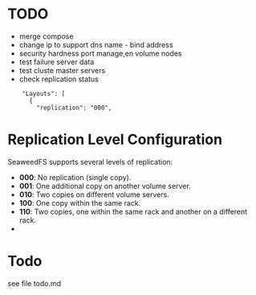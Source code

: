 # TODO
* merge compose
* change ip to support dns name - bind address
* security hardness port manage,en volume nodes
* test failure server data
* test cluste master servers
* check replication status
```
    "Layouts": [
      {
        "replication": "000",
```

# Replication Level Configuration

SeaweedFS supports several levels of replication:

- **000**: No replication (single copy).
- **001**: One additional copy on another volume server.
- **010**: Two copies on different volume servers.
- **100**: One copy within the same rack.
- **110**: Two copies, one within the same rack and another on a different rack.
- 

# Todo
see file todo.md